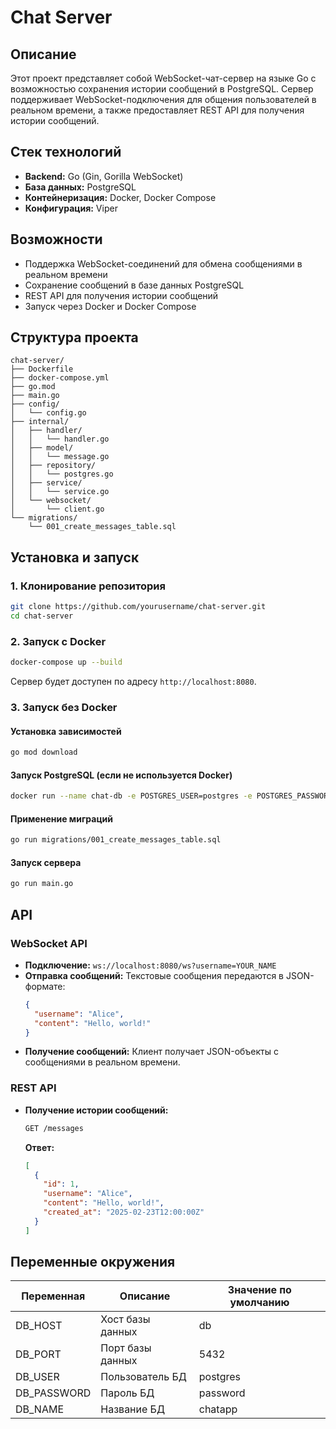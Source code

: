 # Chat Server

## Описание
Этот проект представляет собой WebSocket-чат-сервер на языке Go с возможностью сохранения истории сообщений в PostgreSQL. Сервер поддерживает WebSocket-подключения для общения пользователей в реальном времени, а также предоставляет REST API для получения истории сообщений.

## Стек технологий
- **Backend:** Go (Gin, Gorilla WebSocket)
- **База данных:** PostgreSQL
- **Контейнеризация:** Docker, Docker Compose
- **Конфигурация:** Viper

## Возможности
- Поддержка WebSocket-соединений для обмена сообщениями в реальном времени
- Сохранение сообщений в базе данных PostgreSQL
- REST API для получения истории сообщений
- Запуск через Docker и Docker Compose

## Структура проекта
```
chat-server/
├── Dockerfile
├── docker-compose.yml
├── go.mod
├── main.go
├── config/
│   └── config.go
├── internal/
│   ├── handler/
│   │   └── handler.go
│   ├── model/
│   │   └── message.go
│   ├── repository/
│   │   └── postgres.go
│   ├── service/
│   │   └── service.go
│   └── websocket/
│       └── client.go
└── migrations/
    └── 001_create_messages_table.sql
```

## Установка и запуск

### 1. Клонирование репозитория
```sh
git clone https://github.com/yourusername/chat-server.git
cd chat-server
```

### 2. Запуск с Docker
```sh
docker-compose up --build
```
Сервер будет доступен по адресу `http://localhost:8080`.

### 3. Запуск без Docker
#### Установка зависимостей
```sh
go mod download
```

#### Запуск PostgreSQL (если не используется Docker)
```sh
docker run --name chat-db -e POSTGRES_USER=postgres -e POSTGRES_PASSWORD=password -e POSTGRES_DB=chatapp -p 5432:5432 -d postgres:14
```

#### Применение миграций
```sh
go run migrations/001_create_messages_table.sql
```

#### Запуск сервера
```sh
go run main.go
```

## API

### WebSocket API
- **Подключение:** `ws://localhost:8080/ws?username=YOUR_NAME`
- **Отправка сообщений:** Текстовые сообщения передаются в JSON-формате:
  ```json
  {
    "username": "Alice",
    "content": "Hello, world!"
  }
  ```
- **Получение сообщений:** Клиент получает JSON-объекты с сообщениями в реальном времени.

### REST API
- **Получение истории сообщений:**
  ```sh
  GET /messages
  ```
  **Ответ:**
  ```json
  [
    {
      "id": 1,
      "username": "Alice",
      "content": "Hello, world!",
      "created_at": "2025-02-23T12:00:00Z"
    }
  ]
  ```

## Переменные окружения
| Переменная       | Описание              | Значение по умолчанию |
|------------------|----------------------|----------------------|
| DB_HOST         | Хост базы данных      | db                   |
| DB_PORT         | Порт базы данных      | 5432                 |
| DB_USER         | Пользователь БД       | postgres             |
| DB_PASSWORD     | Пароль БД             | password             |
| DB_NAME         | Название БД           | chatapp              |

